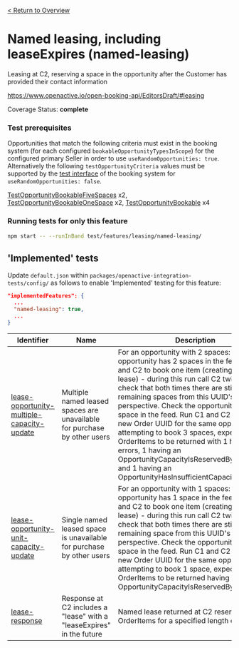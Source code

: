 [< Return to Overview](../../README.md)
# Named leasing, including leaseExpires (named-leasing)

Leasing at C2, reserving a space in the opportunity after the Customer has provided their contact information


https://www.openactive.io/open-booking-api/EditorsDraft/#leasing

Coverage Status: **complete**
### Test prerequisites
Opportunities that match the following criteria must exist in the booking system (for each configured `bookableOpportunityTypesInScope`) for the configured primary Seller in order to use `useRandomOpportunities: true`. Alternatively the following `testOpportunityCriteria` values must be supported by the [test interface](https://openactive.io/test-interface/) of the booking system for `useRandomOpportunities: false`.

[TestOpportunityBookableFiveSpaces](https://openactive.io/test-interface#TestOpportunityBookableFiveSpaces) x2, [TestOpportunityBookableOneSpace](https://openactive.io/test-interface#TestOpportunityBookableOneSpace) x2, [TestOpportunityBookable](https://openactive.io/test-interface#TestOpportunityBookable) x4


### Running tests for only this feature

```bash
npm start -- --runInBand test/features/leasing/named-leasing/
```



## 'Implemented' tests

Update `default.json` within `packages/openactive-integration-tests/config/` as follows to enable 'Implemented' testing for this feature:

```json
"implementedFeatures": {
  ...
  "named-leasing": true,
  ...
}
```

| Identifier | Name | Description | Prerequisites per Opportunity Type |
|------------|------|-------------|---------------|
| [lease-opportunity-multiple-capacity-update](./implemented/lease-opportunity-multiple-capacity-update-test.js) | Multiple named leased spaces are unavailable for purchase by other users | For an opportunity with 2 spaces: Check the opportunity has 2 spaces in the feed. Run C1 and C2 to book one item (creating an named lease) - during this run call C2 twice, and check that both times there are still 2 remaining spaces from this UUID's perspective. Check the opportunity has 1 space in the feed. Run C1 and C2 again for a new Order UUID for the same opportunity attempting to book 3 spaces, expecting OrderItems to be returned with 1 having no errors, 1 having an OpportunityCapacityIsReservedByLeaseError, and 1 having an OpportunityHasInsufficientCapacityError. | [TestOpportunityBookableFiveSpaces](https://openactive.io/test-interface#TestOpportunityBookableFiveSpaces) x2 |
| [lease-opportunity-unit-capacity-update](./implemented/lease-opportunity-unit-capacity-update-test.js) | Single named leased space is unavailable for purchase by other users | For an opportunity with 1 spaces: Check the opportunity has 1 space in the feed. Run C1 and C2 to book one item (creating an named lease) - during this run call C2 twice, and check that both times there are still 1 remaining space from this UUID's perspective. Check the opportunity has 0 space in the feed. Run C1 and C2 again for a new Order UUID for the same opportunity attempting to book 1 space, expecting OrderItems to be returned having an OpportunityCapacityIsReservedByLeaseError. | [TestOpportunityBookableOneSpace](https://openactive.io/test-interface#TestOpportunityBookableOneSpace) x2 |
| [lease-response](./implemented/lease-response-test.js) | Response at C2 includes a "lease" with a "leaseExpires" in the future | Named lease returned at C2 reserves the OrderItems for a specified length of time | [TestOpportunityBookable](https://openactive.io/test-interface#TestOpportunityBookable) x4 |


